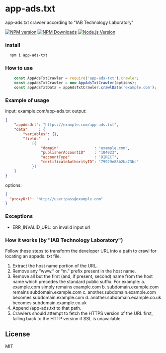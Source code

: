 # app-ads.txt
app-ads.txt crawler according to "IAB Technology Laboratory"

[![NPM version](https://img.shields.io/npm/v/app-ads-txt.svg?style=flat)](https://npmjs.org/package/app-ads-txt)
[![NPM Downloads](https://img.shields.io/npm/dm/app-ads-txt.svg?style=flat)](https://npmjs.org/package/app-ads-txt)
[![Node.js Version](https://img.shields.io/node/v/app-ads-txt.svg?style=flat)](http://nodejs.org/download/)

### install
  ```bash
    npm i app-ads-txt
  ```
  
### How to use
```js
    const AppAdsTxtCrawler = require('app-ads-txt').crawler;
    const appAdsTxtCrawler = new AppAdsTxtCrawler(options);
    const appAdsTxtData = appAdsTxtCrawler.crawlData('example.com');
```

### Example of usage
input: example.com/app-ads.txt
output:
```json
{
    "appAdsUrl": "https://example.com/app-ads.txt",
    "data"     : {
        "variables": {},
        "fields"   :
            [{
                "domain"                : "example.com",
                "publisherAccountID"    : "104023",
                "accountType"           : "DIRECT",
                "certificateAuthorityID": "79929e88b2ba73bc"
            }]
    }
}
```
options: 
```json
{
  "proxyUrl": "http://user:pass@example.com"
}
```

### Exceptions
* ERR_INVALID_URL: on invalid input url

### How it works (by "IAB Technology Laboratory")
Follow these steps to transform the developer URL into a path to crawl for locating an appads.
txt file.
1. Extract the host name portion of the URL.
2. Remove any “www.” or “m.” prefix present in the host name.
3. Remove all but the first (and, if present, second) name from the host name which
precedes the standard public suffix. For example:
a. example.com simply remains example.com
b. subdomain.example.com remains subdomain.example.com
c. another.subdomain.example.com becomes subdomain.example.com
d. another.subdomain.example.co.uk becomes subdomain.example.co.uk
4. Append /app-ads.txt to that path.
5. Crawlers should attempt to fetch the HTTPS version of the URL first, falling back to the
HTTP version if SSL is unavailable.

License
----

MIT
